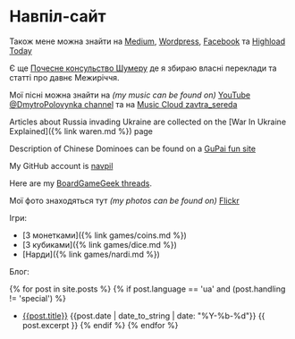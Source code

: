 # Навпіл-сайт

Також мене можна знайти на [Medium](https://medium.com/@navpil), 
[Wordpress](https://navpil.wordpress.com/), 
[Facebook](https://www.facebook.com/dmytro.polovynka) 
та [Highload Today](https://highload.today/uk/author/dmytro-polovynka/)

Є ще [Почесне консульство Шумеру](https://sumerua.wordpress.com/) де я збираю власні переклади та статті про давнє Межиріччя.

Мої пісні можна знайти на _(my music can be found on)_ [YouTube @DmytroPolovynka channel](https://www.youtube.com/@dmytropolovynka)
та на [Music Cloud zavtra_sereda](https://soundcloud.com/zavtra_sereda)

Articles about Russia invading Ukraine are collected on the [War In Ukraine Explained]({% link waren.md %}) page

Description of Chinese Dominoes can be found on a [GuPai fun site](https://gupai.wordpress.com/)

My GitHub account is [navpil](https://github.com/navpil)

Here are my [BoardGameGeek threads](https://boardgamegeek.com/threads/user/1391611?parenttype=boardgame).

Мої фото знаходяться тут _(my photos can be found on)_ [Flickr](https://www.flickr.com/photos/198108909@N05/)

Ігри:

 - [З монетками]({% link games/coins.md %})
 - [З кубиками]({% link games/dice.md %})
 - [Нарди]({% link games/nardi.md %})

Блог:

{% for post in site.posts %}
  {% if post.language == 'ua' and (post.handling != 'special') %}
  - [{{post.title}}]({{post.url}}) {{post.date | date_to_string | date: "%Y-%b-%d"}}
    {{ post.excerpt }}
  {% endif %} 
{% endfor %}


